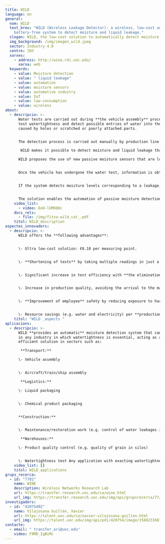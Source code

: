 ```yaml
---
title: WILD
language: en
general:
  nom: WILD
  text_breu: "WILD (Wireless Leakage Detector): a wireless, low-cost and
    battery-free system to detect moisture and liquid leakage."
  slogan: WILD, the low-cost solution to automatically detect moisture
  img_background: /img/imagen_wild.jpeg
  sector: Industry 4.0
  centre: IN3
  xarxes:
    - address: http://wine.rdi.uoc.edu/
      xarxa: web
  keywords:
    - value: Moisture detection
    - value: " liquid leakage"
    - value: automation
    - value: moisture sensors
    - value: automotive industry
    - value: IoT
    - value: low-consumption
    - value: wireless
about:
  - descripcio: >-
      Water tests are carried out during **the vehicle assembly** process to
      test watertightness and detect possible entries of water into the vehicle
      caused by holes or scratched or poorly attached parts. 


      The detection process is carried out manually by production line operators using moisture sensors. This detection process takes 2 to 3 minutes and generates **a significant bottleneck** in the automated production line.

       WILD makes it possible to detect moisture and liquid leakage thanks to its wireless, low-cost and battery-free technology. 

      WILD proposes the use of new passive moisture sensors that are low-cost (< €0.15), wireless, battery-free and based on commercial UHF RFID tags, which are to be previously installed either by the suppliers or during **the manufacturing process**. 


      Once the vehicle has undergone the water test, information is obtained from the sensors via RFID readers to determine whether **there is a water leakage**. 


      If the system detects moisture levels corresponding to a leakage, it automatically locates its position and informs the operator without the **need for any direct intervention**. 


      The solution enables the automation of passive moisture detection tests with the goal of minimizing costs and the time taken by line operators to **carry out inspections**.
    video_list:
      - video: 6oO-lUMXQHc
    docs_rels:
      - file: /img/fitxa-wild_cat_.pdf
    titol: WILD_description
aspectes_innovadors:
  - descripcio: >-
      WILD offers the **following advantages**:


      \- Ultra low-cost solution: €0.10 per measuring point. 


      \- **Shortening of tests** by taking multiple readings in just a few seconds, reducing manufacturing times.


      \- Significant increase in test efficiency with **the elimination of errors** caused by human intervention.


      \- Increase in production quality, avoiding the arrival to the market of **products with water** leakage issues.


      \- **Improvement of employee** safety by reducing exposure to harsh working environments. 


      \- Resource savings (e.g. water and electricity) per **production unit.**
    titol: "WILD _aspects "
aplicacions:
  - descripcio: >-
      WILD **provides an automatic** moisture detection system that can be used
      in any industry in which watertightness is essential, acting as an
      efficient solution in sectors such as:

       **Transport:** 

      \- Vehicle assembly 


      \- Aircraft/train/ship assembly

       **Logistics:** 

      \- Liquid packaging 


      \- Chemical product packaging 


      **Construction:**


      \- Maintenance/restoration work (e.g. control of water leakages in cracks)

       **Warehouses:**

      \- Product quality control (e.g. quality of grain in silos)


      \- Watertightness test Any application with exacting watertightness requirements and accessibility problems
    video_list: []
    titol: WILD_applications
grups_recerca:
  - id: "7702"
    name: WINE
    description: Wireless Networks Research Lab
    url: https://transfer.research.uoc.edu/ca/wine.html
    url_img: https://transfer.research.uoc.edu/img/api/grupsrecerca/77/image/1594216262171
investigadors:
  - id: "42075402"
    name: Vilajosana Guillén, Xavier
    url: https://talent.uoc.edu/ca/xavier-vilajosana-guillen.html
    url_img: https://talent.uoc.edu/img/api/pdi/420754/image/1588231887989
contacte:
  - email: " transfer_ari@uoc.edu"
    video: F9MD_IgBiMc
---
```

